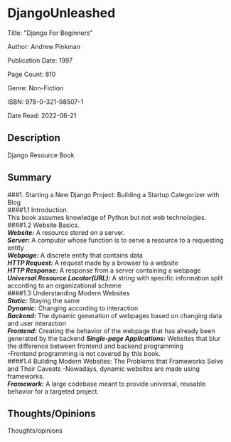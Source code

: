 # DjangoUnleashed

Title: "Django For Beginners"  

Author: Andrew Pinkman  

Publication Date: 1997  

Page Count: 810  

Genre: Non-Fiction

ISBN: 978-0-321-98507-1

Date Read: 2022-06-21
## Description

Django Resource Book

## Summary

###1. Starting a New Django Project: Building a Startup Categorizer with Blog  
####1.1 Introduction.  
This book assumes knowledge of Python but not web technologies.  
####1.2 Website Basics.  
***Website:*** A resource stored on a server.   
***Server:*** A computer whose function is to serve a resource to a requesting entity  
***Webpage:*** A discrete entity that contains data  
***HTTP Request:*** A request made by a browser to a website  
***HTTP Response:*** A response from a server containing a webpage  
***Universal Resource Locator(URL):*** A string with specific information split according to an organizational scheme  
####1.3 Understanding Modern Websites  
***Static:*** Staying the same  
***Dynamic:*** Changing according to interaction  
***Backend:*** The dynamic generation of webpages based on changing data and user interaction  
***Frontend:*** Creating the behavior of the webpage that has already been generated by the backend
***Single-page Applications:*** Websites that blur the difference between frontend and backend programming  
-Frontend programming is not covered by this book.  
####1.4 Building Modern Websites: The Problems that Frameworks Solve and Their Caveats
-Nowadays, dynamic websites are made using frameworks.  
***Framework:*** A large codebase meant to provide universal, reusable behavior for a targeted project.



## Thoughts/Opinions

Thoughts/opinions